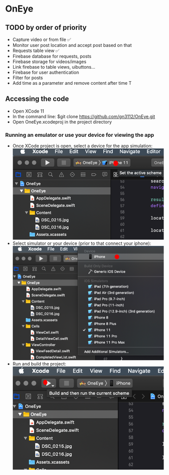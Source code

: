 # OnEye

## TODO by order of priority
- Capture video or from file :white_check_mark:
- Monitor user post location and accept post based on that 
- Requests table view :white_check_mark:
- Firebase database for requests, posts
- Firebase storage for videos/images
- Link firebase to table views, uibuttons... 
- Firebase for user authentication
- Filter for posts
- Add time as a parameter and remove content after time T


## Accessing the code
- Open XCode 11
- In the command line: $git clone https://github.com/gn3112/OnEye.git 
- Open OneEye.xcodeproj in the project directory

### Running an emulator or use your device for viewing the app

- Once XCode project is open, select a device for the app simulation:
![alt text](helper1.png)
- Select simulator or your device (prior to that connect your iphone):
![alt text](helper2.png)
- Run and build the project:
![alt text](helper3.png)
